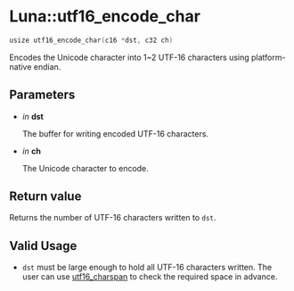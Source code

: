 # Luna::utf16_encode_char

```c++
usize utf16_encode_char(c16 *dst, c32 ch)
```

Encodes the Unicode character into 1~2 UTF-16 characters using platform-native endian. 



## Parameters
* *in* **dst**

    The buffer for writing encoded UTF-16 characters. 

* *in* **ch**

    The Unicode character to encode. 

## Return value
Returns the number of UTF-16 characters written to `dst`. 

## Valid Usage
* `dst` must be large enough to hold all UTF-16 characters written. The user can use [utf16_charspan](group___runtime_unicode_1gaee1dfeafcf1e5b2e0abfded74899f3c6.md) to check the required space in advance. 

